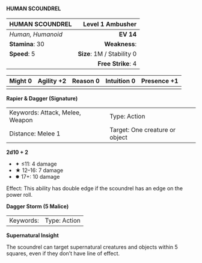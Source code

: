 #### HUMAN SCOUNDREL

| HUMAN SCOUNDREL   |       **Level 1 Ambusher** |
| :---------------- | -------------------------: |
| *Human, Humanoid* |                  **EV 14** |
| **Stamina**: 30   |              **Weakness**: |
| **Speed**: 5      | **Size**: 1M / Stability 0 |
|                   |         **Free Strike**: 4 |

| **Might** 0 | **Agility** +2 | **Reason** 0 | **Intuition** 0 | **Presence** +1 |
| ----------- | -------------- | ------------ | --------------- | --------------- |
|             |                |              |                 |                 |

**Rapier & Dagger (Signature)**

|                                 |                                |
| :------------------------------ | :----------------------------- |
| Keywords: Attack, Melee, Weapon | Type: Action                   |
| Distance: Melee 1               | Target: One creature or object |

**2d10 + 2**

- ✦ ≤11: 4 damage
- ★ 12–16: 7 damage
- ✸ 17+: 10 damage

Effect: This ability has double edge if the scoundrel has an edge on the power roll.

**Dagger Storm (5 Malice)**

|           |              |
| :-------- | :----------- |
| Keywords: | Type: Action |

**Supernatural Insight**

The scoundrel can target supernatural creatures and objects within 5 squares, even if they don’t have line of effect.
